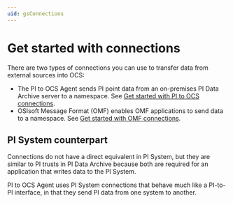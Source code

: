 ```yaml
---
uid: gsConnections
---
```


# Get started with connections

There are two types of connections you can use to transfer data from external sources into OCS:

- The PI to OCS Agent sends PI point data from an on-premises PI Data Archive server to a namespace. See [Get started with PI to OCS connections](xref:gsPItoOCS).
- OSIsoft Message Format (OMF) enables OMF applications to send data to a namespace. See [Get started with OMF connections](xref:gsOMF).

## PI System counterpart

<!-- I renamed this section PI System rather than PI Server because the second paragraph referred to "PI System connections." Please verify  --> <!-- VT: In response to previous comment, the change to "PI System" is correct.-->

Connections do not have a direct equivalent in PI System, but they are similar to PI trusts in PI Data Archive because both are required for an application that writes data to the PI System.

PI to OCS Agent uses PI System connections that behave much like a PI-to-PI interface, in that they send PI data from one system to another.

